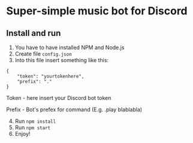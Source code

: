 # Super-simple music bot for Discord

## Install and run

1. You have to have installed NPM and Node.js
2. Create file `config.json`
3. Into this file insert something like this:

```
{
    "token": "yourtokenhere",
    "prefix": "."
}
```

Token - here insert your Discord bot token

Prefix - Bot's prefex for command (E.g. .play blablabla)

4. Run `npm install`
5. Run `npm start`
6. Enjoy!
